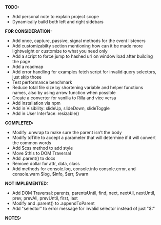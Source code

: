 **TODO:**
- Add personal note to explain project scope
- Dynamically build both left and right sidebars

**FOR CONSIDERATION:**
- Add once, capture, passive, signal methods for the event listeners
- Add customizabilty section mentioning how can it be made more lightweight or customize to what you need only
- Add a script to force jump to hashed url on window load after building the page
- Add a roadmap
- Add error handling for examples fetch script for invalid query selectors, just skip those
- Test performance benchmark
- Reduce total file size by shortening variable and helper functions names, also by using arrow function when possible
- Create a converter for vanilla to Rilla and vice versa
- Add installation via npm
- Add in Visibility: slideUp, slideDown, slideToggle
- Add in User Interface: resizable()

**COMPLETED:**
- Modify .unwrap to make sure the parent isn't the body
- Modify toTitle to accept a parameter that will determine if it will convert the common words
- Add $css method to add style
- Move $this to DOM Traversal
- Add .parent() to docs
- Remove dollar for attr, data, class
- Add methods for console.log, console.info console.error, and console.warn $log, $info, $err, $warn

**NOT IMPLEMENTED:**
- Add DOM Traversal: parents, parentsUntil, find, next, nextAll, nextUntil, prev, prevAll, prevUntil, first, last
- Modify and .parent() to .appendToParent
- Add "selector" to error message for invalid selector instead of just "$:"

**NOTES:**
